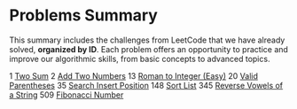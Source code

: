 # Problems Summary

This summary includes the challenges from LeetCode that we have already solved, **organized by ID**. Each problem offers an opportunity to practice and improve our algorithmic skills, from basic concepts to advanced topics.

1 [Two Sum](solutions/0001-two-sum/solution.py)
2 [Add Two Numbers](solutions/0002-add-two-numbers/solution.py)
13 [Roman to Integer (Easy)](solutions/0013-roman-to-integer/solution.py)
20 [Valid Parentheses](solutions/0020-valid-parentheses/solution.ts)
35 [Search Insert Position](solutions/0035-search-insert-position/solution.ts)
148 [Sort List](solutions/0148-sort-list/solution.py)
345 [Reverse Vowels of a String](solutions/0345-reverse-vowels-of-a-string/solution.py)
509 [Fibonacci Number](solutions/0509-fibonacci-number/solution.py)
